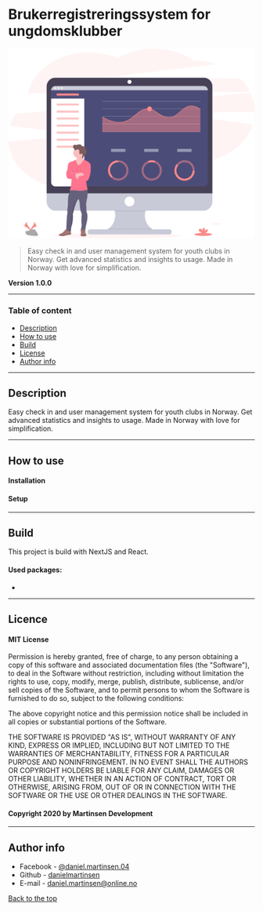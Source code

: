# Brukerregistreringssystem for ungdomsklubber

![Demoimage](project-illustration.svg)

> Easy check in and user management system for youth clubs in Norway. Get advanced statistics and insights to usage. Made in Norway with love for simplification.

**Version 1.0.0**

---

### Table of content

- [Description](#description)
- [How to use](#how-to-use)
- [Build](#build)
- [License](#license)
- [Author info](#author-info)

---

## Description

Easy check in and user management system for youth clubs in Norway. Get advanced statistics and insights to usage. Made in Norway with love for simplification.

---

## How to use

#### Installation

#### Setup

---

## Build

This project is build with NextJS and React.

#### Used packages:

-

---

## Licence

#### MIT License

Permission is hereby granted, free of charge, to any person obtaining a copy of this software and associated documentation files (the "Software"), to deal in the Software without restriction, including without limitation the rights to use, copy, modify, merge, publish, distribute, sublicense, and/or sell copies of the Software, and to permit persons to whom the Software is furnished to do so, subject to the following conditions:

The above copyright notice and this permission notice shall be included in all copies or substantial portions of the Software.

THE SOFTWARE IS PROVIDED "AS IS", WITHOUT WARRANTY OF ANY KIND, EXPRESS OR IMPLIED, INCLUDING BUT NOT LIMITED TO THE WARRANTIES OF MERCHANTABILITY, FITNESS FOR A PARTICULAR PURPOSE AND NONINFRINGEMENT. IN NO EVENT SHALL THE AUTHORS OR COPYRIGHT HOLDERS BE LIABLE FOR ANY CLAIM, DAMAGES OR OTHER LIABILITY, WHETHER IN AN ACTION OF CONTRACT, TORT OR OTHERWISE, ARISING FROM, OUT OF OR IN CONNECTION WITH THE SOFTWARE OR THE USE OR OTHER DEALINGS IN THE SOFTWARE.

#### Copyright 2020 by Martinsen Development

---

## Author info

- Facebook - [@daniel.martinsen.04](https://www.facebook.com/daniel.martinsen.04/)
- Github - [danielmartinsen](https://www.github.com/danielmartinsen)
- E-mail - [daniel.martinsen@online.no](mailto:daniel.martinsen@online.no)

[Back to the top](#brukerregistreringssystem-for-ungdomsklubber)
